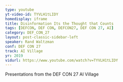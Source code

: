 ```yaml
---
type: youtube
yt-video-id: TYVLH1tLIDY
homedisplay: iframe
title: Disinformation Its the Thought that Counts
tags: [DEFCON, DEF CON, DEFCON27, DEF CON 27, AI]
category: DEF_CON_27
layout: post-classic-sidebar-left
speaker: Rand Waltzman
conf: DEF CON 27
track: AI Village
yr: 2019
vidurl: https://www.youtube.com/watch?v=TYVLH1tLIDY
---
```

Presentations from the DEF CON 27 AI Village